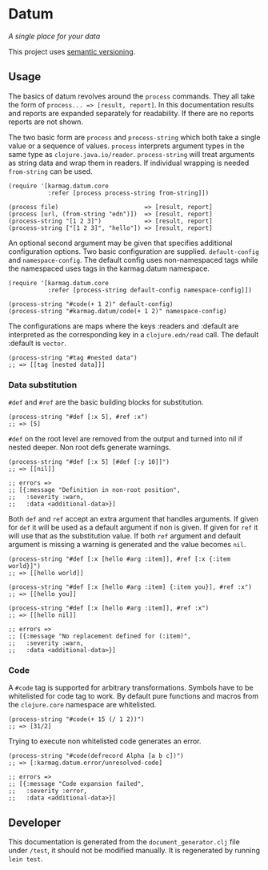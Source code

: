# Datum

_A single place for your data_

This project uses [semantic versioning](http://semver.org/).

## Usage

The basics of datum revolves around the `process` commands. They
all take the form of `process... => [result, report]`. In this
documentation results and reports are expanded separately for
readability. If there are no reports reports are not shown.

The two basic form are `process` and `process-string` which both
take a single value or a sequence of values. `process` interprets
argument types in the same type as
`clojure.java.io/reader`. `process-string` will treat arguments as
string data and wrap them in readers. If individual wrapping is
needed `from-string` can be used.

    (require '[karmag.datum.core
               :refer [process process-string from-string]])

    (process file)                        => [result, report]
    (process [url, (from-string "edn")])  => [result, report]
    (process-string "[1 2 3]")            => [result, report]
    (process-string ["[1 2 3]", "hello"]) => [result, report]

An optional second argument may be given that specifies additional
configuration options. Two basic configuration are
supplied. `default-config` and `namespace-config`. The default
config uses non-namespaced tags while the namespaced uses tags in
the karmag.datum namespace.

    (require '[karmag.datum.core
               :refer [process-string default-config namespace-config]])

    (process-string "#code(+ 1 2)" default-config)
    (process-string "#karmag.datum/code(+ 1 2)" namespace-config)

The configurations are maps where the keys :readers and :default
are interpreted as the corresponding key in a `clojure.edn/read`
call. The default :default is `vector`.

    (process-string "#tag #nested data")
    ;; => [[tag [nested data]]]

### Data substitution

`#def` and `#ref` are the basic building blocks for substitution.

    (process-string "#def [:x 5], #ref :x")
    ;; => [5]

`#def` on the root level are removed from the output and turned
into nil if nested deeper. Non root defs generate warnings.

    (process-string "#def [:x 5] [#def [:y 10]]")
    ;; => [[nil]]

    ;; errors =>
    ;; [{:message "Definition in non-root position",
    ;;   :severity :warn,
    ;;   :data <additional-data>}]

Both `def` and `ref` accept an extra argument that handles
arguments. If given for `def` it will be used as a default argument
if non is given. If given for `ref` it will use that as the
substitution value. If both `ref` argument and default argument is
missing a warning is generated and the value becomes `nil`.

    (process-string "#def [:x [hello #arg :item]], #ref [:x {:item world}]")
    ;; => [[hello world]]

    (process-string "#def [:x [hello #arg :item] {:item you}], #ref :x")
    ;; => [[hello you]]

    (process-string "#def [:x [hello #arg :item]], #ref :x")
    ;; => [[hello nil]]

    ;; errors =>
    ;; [{:message "No replacement defined for (:item)",
    ;;   :severity :warn,
    ;;   :data <additional-data>}]

### Code

A `#code` tag is supported for arbitrary transformations. Symbols
have to be whitelisted for code tag to work. By default pure
functions and macros from the `clojure.core` namespace
are whitelisted.

    (process-string "#code(+ 15 (/ 1 2))")
    ;; => [31/2]

Trying to execute non whitelisted code generates an error.

    (process-string "#code(defrecord Alpha [a b c])")
    ;; => [:karmag.datum.error/unresolved-code]

    ;; errors =>
    ;; [{:message "Code expansion failed",
    ;;   :severity :error,
    ;;   :data <additional-data>}]

## Developer

This documentation is generated from the `document_generator.clj`
file under `/test`, it should not be modified manually. It is
regenerated by running `lein test`.

